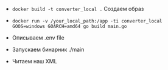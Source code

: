 - ``` docker build -t converter_local . ``` Создаем образ 
- ``` docker run -v /your_local_path:/app -ti converter_local GOOS=windows GOARCH=amd64 go build main.go ```


- Описываем .env file 
- Запускаем бинарник ./main
- Читаем наш XML

